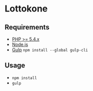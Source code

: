 # Lottokone

## Requirements

* [PHP >= 5.4.x](http://php.net/manual/en/install.php)
* [Node.js](http://nodejs.org/)
* [Gulp](http://gulpjs.com/) `npm install --global gulp-cli`

## Usage

* `npm install`
* `gulp`
